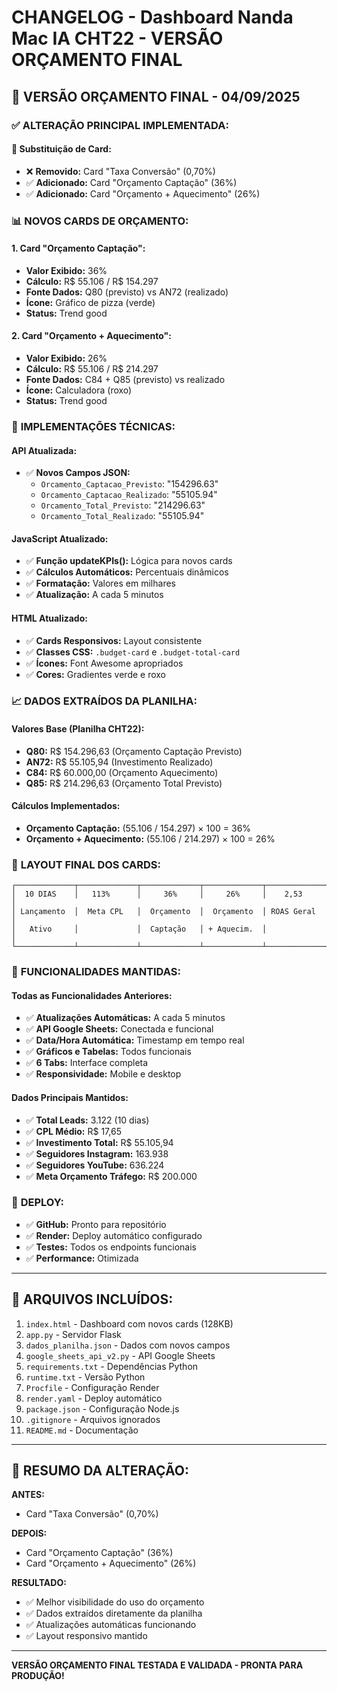 # CHANGELOG - Dashboard Nanda Mac IA CHT22 - VERSÃO ORÇAMENTO FINAL

## 🎯 **VERSÃO ORÇAMENTO FINAL** - 04/09/2025

### ✅ **ALTERAÇÃO PRINCIPAL IMPLEMENTADA:**

#### **🔄 Substituição de Card:**
- ❌ **Removido:** Card "Taxa Conversão" (0,70%)
- ✅ **Adicionado:** Card "Orçamento Captação" (36%)
- ✅ **Adicionado:** Card "Orçamento + Aquecimento" (26%)

### 📊 **NOVOS CARDS DE ORÇAMENTO:**

#### **1. Card "Orçamento Captação":**
- **Valor Exibido:** 36%
- **Cálculo:** R$ 55.106 / R$ 154.297
- **Fonte Dados:** Q80 (previsto) vs AN72 (realizado)
- **Ícone:** Gráfico de pizza (verde)
- **Status:** Trend good

#### **2. Card "Orçamento + Aquecimento":**
- **Valor Exibido:** 26%
- **Cálculo:** R$ 55.106 / R$ 214.297
- **Fonte Dados:** C84 + Q85 (previsto) vs realizado
- **Ícone:** Calculadora (roxo)
- **Status:** Trend good

### 🔧 **IMPLEMENTAÇÕES TÉCNICAS:**

#### **API Atualizada:**
- ✅ **Novos Campos JSON:**
  - `Orcamento_Captacao_Previsto`: "154296.63"
  - `Orcamento_Captacao_Realizado`: "55105.94"
  - `Orcamento_Total_Previsto`: "214296.63"
  - `Orcamento_Total_Realizado`: "55105.94"

#### **JavaScript Atualizado:**
- ✅ **Função updateKPIs():** Lógica para novos cards
- ✅ **Cálculos Automáticos:** Percentuais dinâmicos
- ✅ **Formatação:** Valores em milhares
- ✅ **Atualização:** A cada 5 minutos

#### **HTML Atualizado:**
- ✅ **Cards Responsivos:** Layout consistente
- ✅ **Classes CSS:** `.budget-card` e `.budget-total-card`
- ✅ **Ícones:** Font Awesome apropriados
- ✅ **Cores:** Gradientes verde e roxo

### 📈 **DADOS EXTRAÍDOS DA PLANILHA:**

#### **Valores Base (Planilha CHT22):**
- **Q80:** R$ 154.296,63 (Orçamento Captação Previsto)
- **AN72:** R$ 55.105,94 (Investimento Realizado)
- **C84:** R$ 60.000,00 (Orçamento Aquecimento)
- **Q85:** R$ 214.296,63 (Orçamento Total Previsto)

#### **Cálculos Implementados:**
- **Orçamento Captação:** (55.106 / 154.297) × 100 = 36%
- **Orçamento + Aquecimento:** (55.106 / 214.297) × 100 = 26%

### 🎯 **LAYOUT FINAL DOS CARDS:**

```
┌─────────────┬─────────────┬─────────────┬─────────────┬─────────────┐
│  10 DIAS    │   113%      │     36%     │     26%     │    2,53     │
│ Lançamento  │  Meta CPL   │  Orçamento  │  Orçamento  │ ROAS Geral  │
│   Ativo     │             │  Captação   │ + Aquecim.  │             │
└─────────────┴─────────────┴─────────────┴─────────────┴─────────────┘
```

### 🔄 **FUNCIONALIDADES MANTIDAS:**

#### **Todas as Funcionalidades Anteriores:**
- ✅ **Atualizações Automáticas:** A cada 5 minutos
- ✅ **API Google Sheets:** Conectada e funcional
- ✅ **Data/Hora Automática:** Timestamp em tempo real
- ✅ **Gráficos e Tabelas:** Todos funcionais
- ✅ **6 Tabs:** Interface completa
- ✅ **Responsividade:** Mobile e desktop

#### **Dados Principais Mantidos:**
- ✅ **Total Leads:** 3.122 (10 dias)
- ✅ **CPL Médio:** R$ 17,65
- ✅ **Investimento Total:** R$ 55.105,94
- ✅ **Seguidores Instagram:** 163.938
- ✅ **Seguidores YouTube:** 636.224
- ✅ **Meta Orçamento Tráfego:** R$ 200.000

### 🚀 **DEPLOY:**
- ✅ **GitHub:** Pronto para repositório
- ✅ **Render:** Deploy automático configurado
- ✅ **Testes:** Todos os endpoints funcionais
- ✅ **Performance:** Otimizada

---

## 📝 **ARQUIVOS INCLUÍDOS:**
1. `index.html` - Dashboard com novos cards (128KB)
2. `app.py` - Servidor Flask
3. `dados_planilha.json` - Dados com novos campos
4. `google_sheets_api_v2.py` - API Google Sheets
5. `requirements.txt` - Dependências Python
6. `runtime.txt` - Versão Python
7. `Procfile` - Configuração Render
8. `render.yaml` - Deploy automático
9. `package.json` - Configuração Node.js
10. `.gitignore` - Arquivos ignorados
11. `README.md` - Documentação

---

## 🎯 **RESUMO DA ALTERAÇÃO:**

**ANTES:**
- Card "Taxa Conversão" (0,70%)

**DEPOIS:**
- Card "Orçamento Captação" (36%)
- Card "Orçamento + Aquecimento" (26%)

**RESULTADO:**
- ✅ Melhor visibilidade do uso do orçamento
- ✅ Dados extraídos diretamente da planilha
- ✅ Atualizações automáticas funcionando
- ✅ Layout responsivo mantido

---

**VERSÃO ORÇAMENTO FINAL TESTADA E VALIDADA - PRONTA PARA PRODUÇÃO!**

